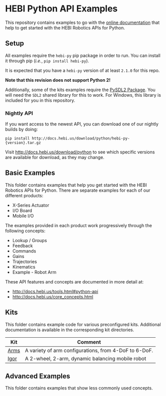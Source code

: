 # HEBI Python API Examples

This repository contains examples to go with the [online documentation](http://docs.hebi.us/tools.html#python-api) that help to get started with the HEBI Robotics APIs for Python. 

## Setup

All examples require the `hebi-py` pip package in order to run. You can install it through pip (_i.e._, `pip install hebi-py`).

It is expected that you have a `hebi-py` version of at least `2.1.0` for this repo.

**Note that this revision does not support Python 2!**

Additionally, some of the kits examples require the [PySDL2 Package](https://pypi.org/project/PySDL2/). You will need the `SDL2` shared library for this to work. For Windows, this library is included for you in this repository.

### Nightly API

If you want access to the newest API, you can download one of our nightly builds by doing:

`pip install http://docs.hebi.us/download/python/hebi-py-{version}.tar.gz`

Visit http://docs.hebi.us/download/python to see which specific versions are available for download, as they may change.

## Basic Examples

This folder contains examples that help you get started with the HEBI 
Robotics APIs for Python. There are separate examples for each of our different products:

* X-Series Actuator
* I/O Board
* Mobile I/O

The examples provided in each product work progressively through the following concepts:

* Lookup / Groups
* Feedback
* Commands
* Gains
* Trajectories
* Kinematics
* Example - Robot Arm

These API features and concepts are documented in more detail at:

* http://docs.hebi.us/tools.html#python-api
* http://docs.hebi.us/core_concepts.html

## Kits

This folder contains example code for various preconfigured kits. Additional documentation is available in the corresponding kit directories.

| Kit | Comment |
|-----|---------|
| [Arms](kits/arm) | A variety of arm configurations, from 4-DoF to 6-DoF. |
| [Igor](kits/igor2) | A 2-wheel, 2-arm, dynamic balancing mobile robot |

## Advanced Examples

This folder contains examples that show less commonly used concepts.
